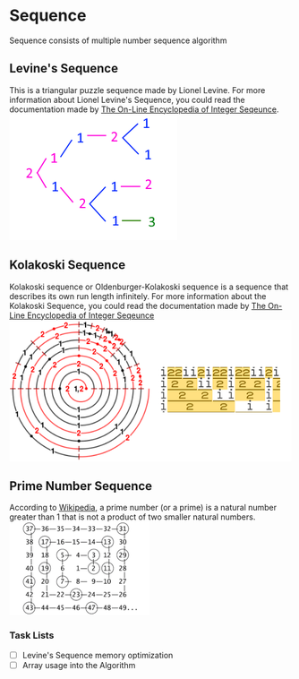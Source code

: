 # Sequence
 Sequence consists of multiple number sequence algorithm
 
## Levine's Sequence
This is a triangular puzzle sequence made by Lionel Levine. For more information about Lionel Levine's Sequence, you could read the documentation made by [The On-Line Encyclopedia of Integer Seqeunce](https://oeis.org/A011784).
![Levine Visualized](https://github.com/RayhanHagel/Sequence/blob/main/LevineSequence/visualized.png)


## Kolakoski Sequence
Kolakoski sequence or Oldenburger-Kolakoski sequence is a sequence that describes its own run length infinitely. For more information about the Kolakoski Sequence, you could read the documentation made by [The On-Line Encyclopedia of Integer Seqeunce](https://oeis.org/A000002)
![Kolakoski Visualized](https://github.com/RayhanHagel/Sequence/blob/main/KolakoskiSequence/visualized.png)


## Prime Number Sequence
According to [Wikipedia](https://en.wikipedia.org/wiki/Prime_number), a prime number (or a prime) is a natural number greater than 1 that is not a product of two smaller natural numbers. 
![Prime Visualized](https://github.com/RayhanHagel/Sequence/blob/main/PrimeSequence/visualized.png)


### Task Lists
- [ ] Levine's Sequence memory optimization
- [ ] Array usage into the Algorithm
